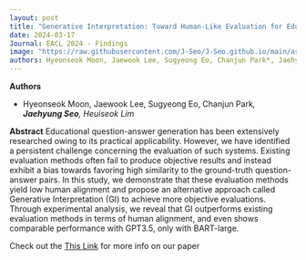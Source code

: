 ```yaml
---
layout: post
title: "Generative Interpretation: Toward Human-Like Evaluation for Educational Question-Answer Pair Generation"
date: 2024-03-17
Journal: EACL 2024 - Findings
image: "https://raw.githubusercontent.com/J-Seo/J-Seo.github.io/main/assets/img/eacl2024.png"
authors: Hyeonseok Moon, Jaewook Lee, Sugyeong Eo, Chanjun Park*, Jaehyung Seo, Heuiseok Lim*
---
```

**Authors**
- Hyeonseok Moon, Jaewook Lee, Sugyeong Eo, Chanjun Park<sup>*</sup>, **Jaehyung Seo**, Heuiseok Lim<sup>*</sup>

**Abstract**
Educational question-answer generation has been extensively researched owing to its practical applicability. However, we have identified a persistent challenge concerning the evaluation of such systems. Existing evaluation methods often fail to produce objective results and instead exhibit a bias towards favoring high similarity to the ground-truth question-answer pairs. In this study, we demonstrate that these evaluation methods yield low human alignment and propose an alternative approach called Generative Interpretation (GI) to achieve more objective evaluations. Through experimental analysis, we reveal that GI outperforms existing evaluation methods in terms of human alignment, and even shows comparable performance with GPT3.5, only with BART-large.

Check out the [This Link][DOI] for more info on our paper

[DOI]: https://aclanthology.org/2024.findings-eacl.145.pdf

